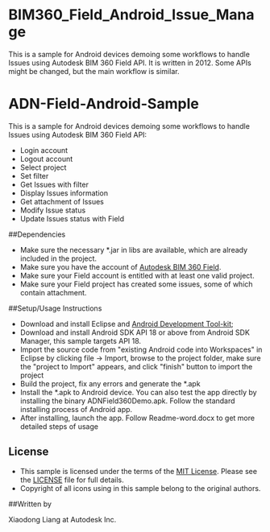 # BIM360_Field_Android_Issue_Manage
This is a sample for Android devices demoing some workflows to handle Issues using Autodesk BIM 360 Field API. It is written in 2012. Some APIs might be changed, but the main workflow is similar. 

# ADN-Field-Android-Sample
This is a sample for Android devices demoing some workflows to handle Issues using Autodesk BIM 360 Field API:
* Login account 
* Logout account 
* Select project 
* Set filter 
* Get Issues with filter
* Display Issues information
* Get attachment of Issues
* Modify Issue status 
* Update Issues status with Field 
 
##Dependencies
* Make sure the necessary *.jar in libs are available, which are already included in the project.
* Make sure you have the account of [Autodesk BIM 360 Field](http://www.autodesk.com/products/bim-360-field/overview).
* Make sure your Field account is entitled with at least one valid project.
* Make sure your Field project has created some issues, some of which contain attachment.

##Setup/Usage Instructions
* Download and install Eclipse and [Android Development Tool-kit](http://developer.android.com/sdk/installing/installing-adt.html#Configure);
* Download and install Android SDK API 18 or above from Android SDK Manager, this sample targets API 18.
* Import the source code from "existing Android code into Workspaces" in Eclipse by clicking file -> Import, browse to the project folder, make sure the "project to Import" appears, and click "finish" button to import the project
* Build the project, fix any errors and generate the *.apk
* Install the *.apk to Android device. You can also test the app directly by installing the binary ADNField360Demo.apk. Follow the standard installing process of Android app. 
* After installing, launch the app. Follow Readme-word.docx to get more detailed steps of usage

## License
* This sample is licensed under the terms of the [MIT License](http://opensource.org/licenses/MIT). Please see the [LICENSE](LICENSE) file for full details.
* Copyright of all icons using in this sample belong to the original authors.

##Written by 

Xiaodong Liang at Autodesk Inc.





